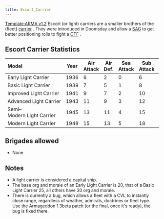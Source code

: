 ```yaml
---
title: Escort_Carrier
---
```


[Template:ARMA v1.2](/wiki/index.php?title=Template:ARMA_v1.2&action=edit&redlink=1 "Template:ARMA v1.2 (page does not exist)") Escort (or light) carriers are a smaller brothers of the (fleet) [carrier](/wiki/Carrier "Carrier") . They were introduced in Doomsday and allow a [SAG](/wiki/SAG "SAG") to get better positioning rolls to fight a [CTF](/wiki/CTF "CTF") .

## Escort Carrier Statistics

| Model                     | Year | Air Attack | Air Def. | Sea Attack | Sub Attack | Sea Def | Shore Bombard | Distance | Visi bility | Surface Detect | Sub Detect | Air Detect | Cost | Build time | Man power | Max Speed | Supply Cons. | Fuel Cons. | Range |
| :------------------------ | ---- | ---------- | -------- | ---------- | ---------- | ------- | ------------- | -------- | ----------- | -------------- | ---------- | ---------- | ---- | ---------- | --------- | --------- | ------------ | ---------- | ----- |
| Early Light Carrier       | 1936 | 6          | 2        | 0          | 6          | 6       | 0             | 0.36     | 80          | 8              | 5          | 5          | 3.0  | 350        | 1.0       | 18        | 1.10         | 1.00       | 2500  |
| Basic Light Carrier       | 1939 | 7          | 5        | 1          | 8          | 7       | 0             | 0.38     | 80          | 10             | 6          | 6          | 3.5  | 400        | 2.0       | 22        | 1.30         | 1.00       | 3000  |
| Improved Light Carrier    | 1941 | 9          | 7        | 2          | 10         | 9       | 1             | 0.40     | 80          | 10             | 7          | 6          | 4.0  | 420        | 2.0       | 28        | 1.50         | 1.00       | 3500  |
| Advanced Light Carrier    | 1943 | 11         | 9        | 3          | 12         | 11      | 1             | 0.42     | 80          | 11             | 8          | 7          | 5.0  | 420        | 2.0       | 26        | 1.70         | 1.00       | 4000  |
| Semi–Modern Light Carrier | 1945 | 13         | 11       | 4          | 15         | 13      | 1             | 0.44     | 80          | 12             | 9          | 7          | 6.0  | 450        | 3.0       | 30        | 2.00         | 1.50       | 4000  |
| Modern Light Carrier      | 1948 | 15         | 13       | 5          | 18         | 15      | 1             | 0.46     | 80          | 14             | 11         | 9          | 7.0  | 500        | 3.0       | 32        | 2.30         | 2.00       | 4000  |

## Brigades allowed

- None

## Notes

- A light carrier is considered a capital ship.
- The base org and morale of an Early Light Carrier is 20, that of a Basic Light Carrier 25, all others have 30 org and morale.
- There is currently a bug, which allows a fleet with a CVL to instantly close range, regardless of weather, admirals, doctrines or fleet type. Use the Armageddon 1.3beta patch (or the final, once it's ready), the bug is fixed there.
